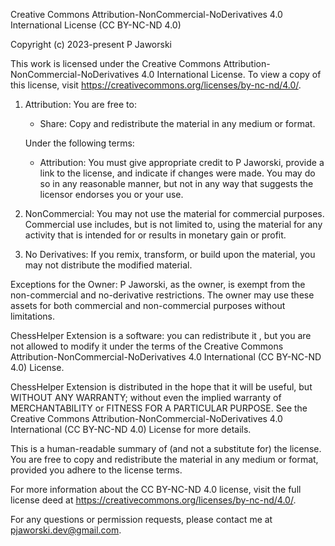 Creative Commons Attribution-NonCommercial-NoDerivatives 4.0 International License (CC BY-NC-ND 4.0)

Copyright (c) 2023-present P Jaworski

This work is licensed under the Creative Commons Attribution-NonCommercial-NoDerivatives 4.0 International License. To view a copy of this license, visit https://creativecommons.org/licenses/by-nc-nd/4.0/.

1. Attribution:
   You are free to:
   - Share: Copy and redistribute the material in any medium or format.

   Under the following terms:
   - Attribution: You must give appropriate credit to P Jaworski, provide a link to the license, and indicate if changes were made. You may do so in any reasonable manner, but not in any way that suggests the licensor endorses you or your use.

2. NonCommercial:
   You may not use the material for commercial purposes. Commercial use includes, but is not limited to, using the material for any activity that is intended for or results in monetary gain or profit.

3. No Derivatives:
   If you remix, transform, or build upon the material, you may not distribute the modified material.

Exceptions for the Owner:
   P Jaworski, as the owner, is exempt from the non-commercial and no-derivative restrictions. The owner may use these assets for both commercial and non-commercial purposes without limitations.

ChessHelper Extension is a software: you can redistribute it , but you are not allowed to modify it under the terms of the Creative Commons Attribution-NonCommercial-NoDerivatives 4.0 International (CC BY-NC-ND 4.0) License.

ChessHelper Extension is distributed in the hope that it will be useful,
but WITHOUT ANY WARRANTY; without even the implied warranty of
MERCHANTABILITY or FITNESS FOR A PARTICULAR PURPOSE.  See the Creative Commons Attribution-NonCommercial-NoDerivatives 4.0 International (CC BY-NC-ND 4.0) License for more details.

This is a human-readable summary of (and not a substitute for) the license. You are free to copy and redistribute the material in any medium or format, provided you adhere to the license terms.

For more information about the CC BY-NC-ND 4.0 license, visit the full license deed at https://creativecommons.org/licenses/by-nc-nd/4.0/.

For any questions or permission requests, please contact me at pjaworski.dev@gmail.com.
